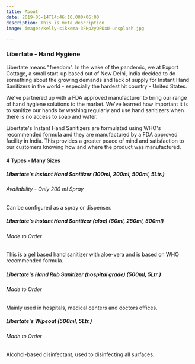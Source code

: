 ```yaml
---
title: About
date: 2019-05-14T14:46:10.000+06:00
description: This is meta description
image: images/kelly-sikkema-3FHp2yOPDxU-unsplash.jpg

---
```

### Libertate - Hand Hygiene

Libertate means "freedom". In the wake of the pandemic, we at Export Cottage, a small start-up based out of New Delhi, India decided to do something about the growing demands and lack of supply for Instant Hand Sanitizers in the world - especially the hardest hit country - United States. 

We've partnered up with a FDA approved manufacturer to bring our range of hand hygiene solutions to the market. We've learned how important it is to sanitize our hands by washing regularly and use hand sanitizers when there is no access to soap and water. 

Libertate's Instant Hand Sanitizers are formulated using WHO's recommended formula and they are manufactured by a FDA approved facility in India. This provides a greater peace of mind and satisfaction to our customers knowing how and where the product was manufactured. 

#### 4 Types - Many Sizes

##### Libertate's Instant Hand Sanitizer (100ml, 200ml, 500ml, 5Ltr.)

###### Availability - Only 200 ml Spray

Can be configured as a spray or dispenser. 

##### Libertate's Instant Hand Sanitizer (aloe) (60ml, 250ml, 500ml)

###### Made to Order

This is a gel based hand sanitizer with aloe-vera and is based on WHO recommended formula. 

##### Libertate's Hand Rub Sanitizer (hospital grade) (500ml, 5Ltr.)

###### Made to Order

Mainly used in hospitals, medical centers and doctors offices.

##### Libertate's Wipeout (500ml, 5Ltr.)

###### Made to Order

Alcohol-based disinfectant, used to disinfecting all surfaces. 